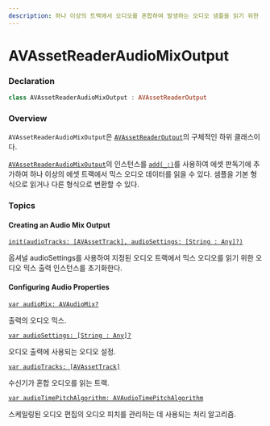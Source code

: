 ```yaml
---
description: 하나 이상의 트랙에서 오디오를 혼합하여 발생하는 오디오 샘플을 읽기 위한 인터페이스를 정의하는 객체.
---
```


# AVAssetReaderAudioMixOutput

### Declaration

```swift
class AVAssetReaderAudioMixOutput : AVAssetReaderOutput
```

### Overview

`AVAssetReaderAudioMixOutput`은 [`AVAssetReaderOutput`](https://developer.apple.com/documentation/avfoundation/avassetreaderoutput)의 구체적인 하위 클래스이다.

[`AVAssetReaderAudioMixOutput`](https://developer.apple.com/documentation/avfoundation/avassetreaderaudiomixoutput)의 인스턴스를 [`add(_:)`](https://developer.apple.com/documentation/avfoundation/avassetreader/1390110-add)를 사용하여 에셋 판독기에 추가하여 하나 이상의 에셋 트랙에서 믹스 오디오 데이터를 읽을 수 있다. 샘플을 기본 형식으로 읽거나 다른 형식으로 변환할 수 있다.

### Topics

#### Creating an Audio Mix Output

[`init(audioTracks: [AVAssetTrack], audioSettings: [String : Any]?)`](https://developer.apple.com/documentation/avfoundation/avassetreaderaudiomixoutput/1388883-init)

옵셔널 audioSettings를 사용하여 지정된 오디오 트랙에서 믹스 오디오를 읽기 위한 오디오 믹스 출력 인스턴스를 초기화한다.

#### Configuring Audio Properties

[`var audioMix: AVAudioMix?`](https://developer.apple.com/documentation/avfoundation/avassetreaderaudiomixoutput/1387074-audiomix)

출력의 오디오 믹스.

[`var audioSettings: [String : Any]?`](https://developer.apple.com/documentation/avfoundation/avassetreaderaudiomixoutput/1388860-audiosettings)

오디오 출력에 사용되는 오디오 설정.

[`var audioTracks: [AVAssetTrack]`](https://developer.apple.com/documentation/avfoundation/avassetreaderaudiomixoutput/1385635-audiotracks)

수신기가 혼합 오디오를 읽는 트랙.

[`var audioTimePitchAlgorithm: AVAudioTimePitchAlgorithm`](https://developer.apple.com/documentation/avfoundation/avassetreaderaudiomixoutput/1388713-audiotimepitchalgorithm)

스케일링된 오디오 편집의 오디오 피치를 관리하는 데 사용되는 처리 알고리즘.

